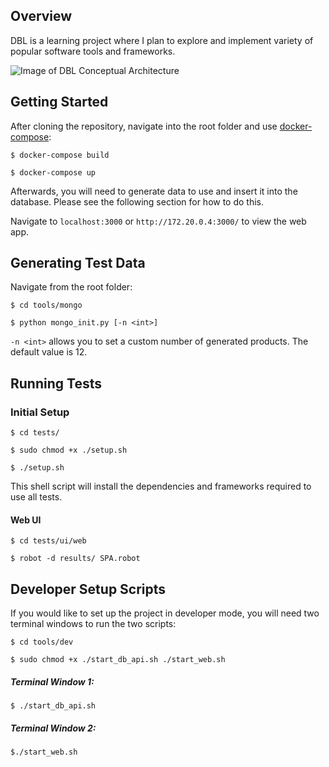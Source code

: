 ## Overview
DBL is a learning project where I plan to explore and implement variety of popular software tools and frameworks. 

![Image of DBL Conceptual Architecture](https://i.ibb.co/DQyv4pq/dbl-Conceptual-Architecture-June-2019.png)

## Getting Started

After cloning the repository, navigate into the root folder and use [docker-compose](https://docs.docker.com/compose/):

`$ docker-compose build`

`$ docker-compose up`

Afterwards, you will need to generate data to use and insert it into the database. Please see the following section for how to do this. 

Navigate to `localhost:3000` or `http://172.20.0.4:3000/` to view the web app. 

## Generating Test Data

Navigate from the root folder:

`$ cd tools/mongo`

`$ python mongo_init.py [-n <int>]`

`-n <int>` allows you to set a custom number of generated products. The default value is 12.

## Running Tests

### Initial Setup

`$ cd tests/`

`$ sudo chmod +x ./setup.sh`

`$ ./setup.sh`

This shell script will install the dependencies and frameworks required to use all tests.

#### Web UI

`$ cd tests/ui/web`

`$ robot -d results/ SPA.robot`

## Developer Setup Scripts

If you would like to set up the project in developer mode, you will need two terminal windows to run the two scripts:

`$ cd tools/dev`

`$ sudo chmod +x ./start_db_api.sh ./start_web.sh`

##### Terminal Window 1:

`$ ./start_db_api.sh`

##### Terminal Window 2:

`$./start_web.sh`
